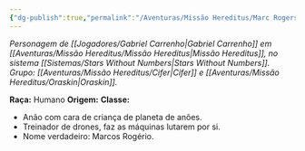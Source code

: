 ```yaml
---
{"dg-publish":true,"permalink":"/Aventuras/Missão Hereditus/Marc Rogers/","created":"2025-10-13T17:42:13.149-03:00"}
---
```


*Personagem de [[Jogadores/Gabriel Carrenho\|Gabriel Carrenho]] em [[Aventuras/Missão Hereditus/Missão Hereditus\|Missão Hereditus]], no sistema [[Sistemas/Stars Without Numbers\|Stars Without Numbers]].*
*Grupo: [[Aventuras/Missão Hereditus/Cifer\|Cifer]] e [[Aventuras/Missão Hereditus/Oraskin\|Oraskin]].*

**Raça:** Humano
**Origem:** 
**Classe:** 

- Anão com cara de criança de planeta de anões.
- Treinador de drones, faz as máquinas lutarem por si.
- Nome verdadeiro: Marcos Rogério.